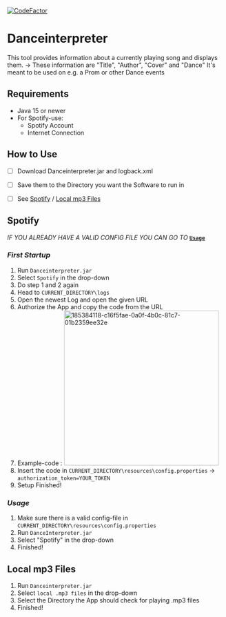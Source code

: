 [![CodeFactor](https://www.codefactor.io/repository/github/klassenserver7b/danceinterpreter/badge)](https://www.codefactor.io/repository/github/klassenserver7b/danceinterpreter)

# Danceinterpreter

This tool provides information about a currently playing song and displays them.
-> These information are "Title", "Author", "Cover" and "Dance"
It's meant to be used on e.g. a Prom or other Dance events

## Requirements
- Java 15 or newer
- For Spotify-use:
  -  Spotify Account
  - Internet Connection

## **How to Use**

- [ ] Download Danceinterpreter.jar and logback.xml
- [ ] Save them to the Directory you want the Software to run in
- [ ] See [Spotify](README.md#spotify) / [Local mp3 Files](README.md#local-mp3-Files)


## Spotify

_IF YOU ALREADY HAVE A VALID CONFIG FILE YOU CAN GO TO_ [**`Usage`**](README.md#usage)

### _First Startup_
1. Run `Danceinterpreter.jar`
2. Select `Spotify` in the drop-down
3. Do step 1 and 2 again
4. Head to `CURRENT_DIRECTORY\logs`
5. Open the newest Log and open the given URL
6. Authorize the App and copy the code from the URL
7. Example-code : <img width="359" alt="185384118-c16f5fae-0a0f-4b0c-81c7-01b2359ee32e" src="https://user-images.githubusercontent.com/79657220/185385213-13cc7660-f8a5-483e-ba94-f580be4c3919.png">
8.  Insert the code in `CURRENT_DIRECTORY\resources\config.properties`  -> `authorization_token=YOUR_TOKEN` 
9. Setup Finished!

### _Usage_
1. Make sure there is a valid config-file in `CURRENT_DIRECTORY\resources\config.properties`
2. Run `DanceInterpreter.jar`
3. Select "Spotify" in the drop-down
4. Finished!

## Local mp3 Files

1. Run `Danceinterpreter.jar`
5. Select `local .mp3 files` in the drop-down
6. Select the Directory the App should check for playing .mp3 files
7. Finished!
